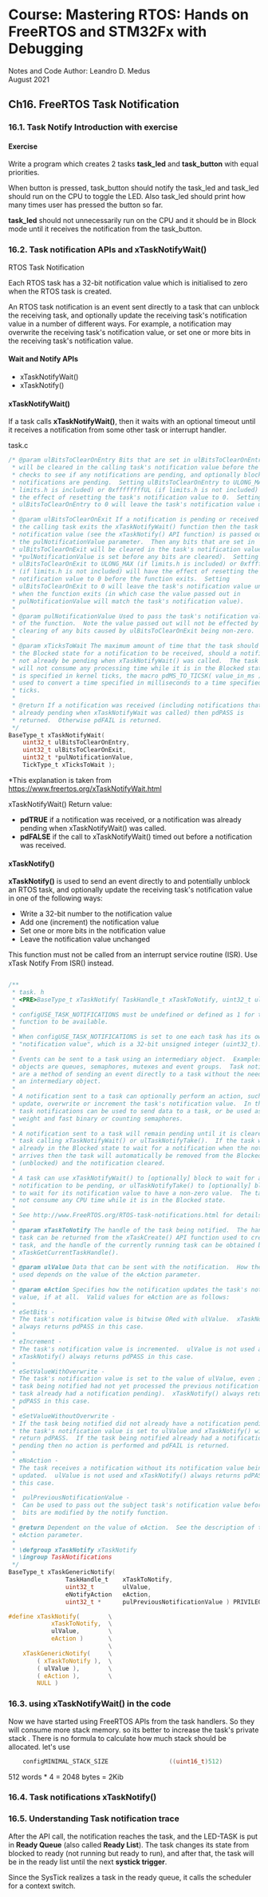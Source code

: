 # Course: Mastering RTOS: Hands on FreeRTOS and STM32Fx with Debugging

Notes and Code Author: Leandro D. Medus  
August 2021

## Ch16. FreeRTOS Task Notification

### 16.1. Task Notify Introduction with exercise

#### Exercise

Write a program which creates 2 tasks **task_led** and **task_button** with equal priorities.

When button is pressed, task_button should notify the task_led and task_led should run on the CPU to toggle the LED. Also task_led should print how many times user has pressed the button so far.

**task_led** should not unnecessarily run on the CPU and it should be in Block mode until it receives the notification from the task_button.

### 16.2. Task notification APIs and xTaskNotifyWait()

RTOS Task Notification

Each RTOS task has a 32-bit notification value which is initialised to zero when the RTOS task is created.

An RTOS task notification is an event sent directly to a task that can unblock the receiving task, and optionally update the receiving task's notification value in a number of different ways. For example, a notification may overwrite the receiving task's notification value, or set one or more bits in the receiving task's notification value.

#### Wait and Notify APls

* xTaskNotifyWait()
* xTaskNotify()

#### xTaskNotifyWait()

If a task calls **xTaskNotifyWait()**, then it waits with an optional timeout until it receives a notification from some other task or interrupt handler.

task.c
```c
/* @param ulBitsToClearOnEntry Bits that are set in ulBitsToClearOnEntry value
 * will be cleared in the calling task's notification value before the task
 * checks to see if any notifications are pending, and optionally blocks if no
 * notifications are pending.  Setting ulBitsToClearOnEntry to ULONG_MAX (if
 * limits.h is included) or 0xffffffffUL (if limits.h is not included) will have
 * the effect of resetting the task's notification value to 0.  Setting
 * ulBitsToClearOnEntry to 0 will leave the task's notification value unchanged.
 *
 * @param ulBitsToClearOnExit If a notification is pending or received before
 * the calling task exits the xTaskNotifyWait() function then the task's
 * notification value (see the xTaskNotify() API function) is passed out using
 * the pulNotificationValue parameter.  Then any bits that are set in
 * ulBitsToClearOnExit will be cleared in the task's notification value (note
 * *pulNotificationValue is set before any bits are cleared).  Setting
 * ulBitsToClearOnExit to ULONG_MAX (if limits.h is included) or 0xffffffffUL
 * (if limits.h is not included) will have the effect of resetting the task's
 * notification value to 0 before the function exits.  Setting
 * ulBitsToClearOnExit to 0 will leave the task's notification value unchanged
 * when the function exits (in which case the value passed out in
 * pulNotificationValue will match the task's notification value).
 *
 * @param pulNotificationValue Used to pass the task's notification value out
 * of the function.  Note the value passed out will not be effected by the
 * clearing of any bits caused by ulBitsToClearOnExit being non-zero.
 *
 * @param xTicksToWait The maximum amount of time that the task should wait in
 * the Blocked state for a notification to be received, should a notification
 * not already be pending when xTaskNotifyWait() was called.  The task
 * will not consume any processing time while it is in the Blocked state.  This
 * is specified in kernel ticks, the macro pdMS_TO_TICSK( value_in_ms ) can be
 * used to convert a time specified in milliseconds to a time specified in
 * ticks.
 *
 * @return If a notification was received (including notifications that were
 * already pending when xTaskNotifyWait was called) then pdPASS is
 * returned.  Otherwise pdFAIL is returned.
 */
BaseType_t xTaskNotifyWait( 
    uint32_t ulBitsToClearOnEntry, 
    uint32_t ulBitsToClearOnExit, 
    uint32_t *pulNotificationValue, 
    TickType_t xTicksToWait );
```

*This explanation is taken from https://www.freertos.org/xTaskNotifyWait.html

xTaskNotifyWait() Return value:
* **pdTRUE** if a notification was received, or a notification was already pending when xTaskNotifyWait() was called.
* **pdFALSE** if the call to xTaskNotifyWait() timed out before a notification was received.

#### xTaskNotify()

**xTaskNotify()** is used to send an event directly to and potentially unblock an RTOS task, and optionally update the receiving task's notification value in one of the following ways:

* Write a 32-bit number to the notification value
* Add one (increment) the notification value
* Set one or more bits in the notification value
* Leave the notification value unchanged

This function must not be called from an interrupt service routine (ISR). Use xTask Notify From ISR() instead.

```c

/**
 * task. h
 * <PRE>BaseType_t xTaskNotify( TaskHandle_t xTaskToNotify, uint32_t ulValue, eNotifyAction eAction );</PRE>
 *
 * configUSE_TASK_NOTIFICATIONS must be undefined or defined as 1 for this
 * function to be available.
 *
 * When configUSE_TASK_NOTIFICATIONS is set to one each task has its own private
 * "notification value", which is a 32-bit unsigned integer (uint32_t).
 *
 * Events can be sent to a task using an intermediary object.  Examples of such
 * objects are queues, semaphores, mutexes and event groups.  Task notifications
 * are a method of sending an event directly to a task without the need for such
 * an intermediary object.
 *
 * A notification sent to a task can optionally perform an action, such as
 * update, overwrite or increment the task's notification value.  In that way
 * task notifications can be used to send data to a task, or be used as light
 * weight and fast binary or counting semaphores.
 *
 * A notification sent to a task will remain pending until it is cleared by the
 * task calling xTaskNotifyWait() or ulTaskNotifyTake().  If the task was
 * already in the Blocked state to wait for a notification when the notification
 * arrives then the task will automatically be removed from the Blocked state
 * (unblocked) and the notification cleared.
 *
 * A task can use xTaskNotifyWait() to [optionally] block to wait for a
 * notification to be pending, or ulTaskNotifyTake() to [optionally] block
 * to wait for its notification value to have a non-zero value.  The task does
 * not consume any CPU time while it is in the Blocked state.
 *
 * See http://www.FreeRTOS.org/RTOS-task-notifications.html for details.
 *
 * @param xTaskToNotify The handle of the task being notified.  The handle to a
 * task can be returned from the xTaskCreate() API function used to create the
 * task, and the handle of the currently running task can be obtained by calling
 * xTaskGetCurrentTaskHandle().
 *
 * @param ulValue Data that can be sent with the notification.  How the data is
 * used depends on the value of the eAction parameter.
 *
 * @param eAction Specifies how the notification updates the task's notification
 * value, if at all.  Valid values for eAction are as follows:
 *
 * eSetBits -
 * The task's notification value is bitwise ORed with ulValue.  xTaskNofify()
 * always returns pdPASS in this case.
 *
 * eIncrement -
 * The task's notification value is incremented.  ulValue is not used and
 * xTaskNotify() always returns pdPASS in this case.
 *
 * eSetValueWithOverwrite -
 * The task's notification value is set to the value of ulValue, even if the
 * task being notified had not yet processed the previous notification (the
 * task already had a notification pending).  xTaskNotify() always returns
 * pdPASS in this case.
 *
 * eSetValueWithoutOverwrite -
 * If the task being notified did not already have a notification pending then
 * the task's notification value is set to ulValue and xTaskNotify() will
 * return pdPASS.  If the task being notified already had a notification
 * pending then no action is performed and pdFAIL is returned.
 *
 * eNoAction -
 * The task receives a notification without its notification value being
 * updated.  ulValue is not used and xTaskNotify() always returns pdPASS in
 * this case.
 *
 *  pulPreviousNotificationValue -
 *  Can be used to pass out the subject task's notification value before any
 *  bits are modified by the notify function.
 *
 * @return Dependent on the value of eAction.  See the description of the
 * eAction parameter.
 *
 * \defgroup xTaskNotify xTaskNotify
 * \ingroup TaskNotifications
 */
BaseType_t xTaskGenericNotify( 
                TaskHandle_t    xTaskToNotify, 
                uint32_t        ulValue, 
                eNotifyAction   eAction, 
                uint32_t *      pulPreviousNotificationValue ) PRIVILEGED_FUNCTION;

#define xTaskNotify(        \
            xTaskToNotify,  \
            ulValue,        \
            eAction )       \
                            \
    xTaskGenericNotify(     \
        ( xTaskToNotify ),  \
        ( ulValue ),        \
        ( eAction ),        \
        NULL )
```

### 16.3. using xTaskNotifyWait() in the code


Now we have started using FreeRTOS APls from the task handlers. So they will consume more stack memory. so its better to increase the task's private stack . There is no formula to calculate how much stack should be allocated. let's use 
```c
    configMINIMAL_STACK_SIZE                 ((uint16_t)512)
```

512 words * 4 = 2048 bytes = 2Kib 

### 16.4. Task notifications  xTaskNotify()

### 16.5. Understanding Task notification trace


After the API call, the notification reaches the task, and the LED-TASK is put in **Ready Queue** (also called **Ready List**). The task changes its state from blocked to ready (not running but ready to run), and after that, the task will be in the ready list until the next **systick trigger**.

Since the SysTick realizes a task in the ready queue, it calls the scheduler for a context switch.





